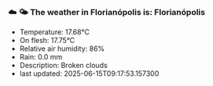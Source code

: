 ### ☁️ 🌤️  The weather in Florianópolis is: Florianópolis

- Temperature: 17.68°C
- On flesh: 17.75°C
- Relative air humidity: 86%
- Rain: 0.0 mm
- Description: Broken clouds
- last updated: 2025-06-15T09:17:53.157300
